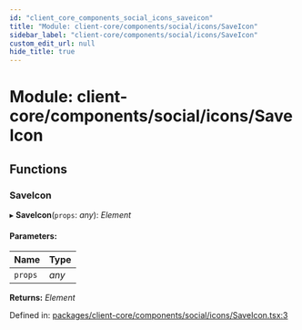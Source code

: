 ```yaml
---
id: "client_core_components_social_icons_saveicon"
title: "Module: client-core/components/social/icons/SaveIcon"
sidebar_label: "client-core/components/social/icons/SaveIcon"
custom_edit_url: null
hide_title: true
---
```


# Module: client-core/components/social/icons/SaveIcon

## Functions

### SaveIcon

▸ **SaveIcon**(`props`: *any*): *Element*

#### Parameters:

Name | Type |
:------ | :------ |
`props` | *any* |

**Returns:** *Element*

Defined in: [packages/client-core/components/social/icons/SaveIcon.tsx:3](https://github.com/xr3ngine/xr3ngine/blob/5a0f83ed8/packages/client-core/components/social/icons/SaveIcon.tsx#L3)
